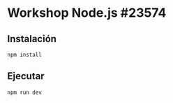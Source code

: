 # Workshop Node.js #23574

## Instalación

```shell
npm install
```

## Ejecutar

```shell
npm run dev
```
